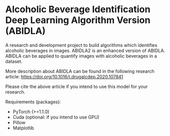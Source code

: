 # Alcoholic Beverage Identification Deep Learning Algorithm Version (ABIDLA)

A research and development project to build algorithms which identifies alcoholic beverages in images. ABIDLA2 is an enhanced version of ABIDLA.
ABIDLA can be applied to quantify images with alcoholic beverages in a dataset. 

More description about ABIDLA can be found in the following research article:
https://doi.org/10.1016/j.drugalcdep.2020.107841

Please cite the above article if you intend to use this model for your research.

Requirements (packages):
- PyTorch (>=1.1.0)
- Cuda (optional: if you intend to use GPU)
- Pillow
- Matplotlib

